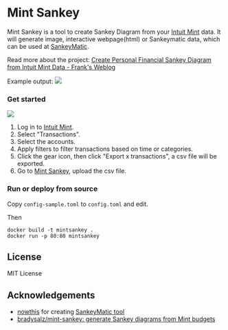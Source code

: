 # Mint Sankey

Mint Sankey is a tool to create Sankey Diagram from your [Intuit Mint](https://mint.intuit.com) data. It will generate image, interactive webpage(html) or Sankeymatic data, which can be used at [SankeyMatic](http://sankeymatic.com).

Read more about the project: [Create Personal Financial Sankey Diagram from Intuit Mint Data - Frank's Weblog](https://nyan.im/p/sankey-diagram-mint)

Example output:
![](https://blog-nyan-im-static.azureedge.net/img/2023/01/sankeymatic_20230106_224858_2000x1200.png!s)

### Get started

![](https://blog-nyan-im-static.azureedge.net/img/2023/01/howto.png)

1. Log in to [Intuit Mint](https://mint.intuit.com).
2. Select "Transactions".
3. Select the accounts.
4. Apply filters to filter transactions based on time or categories.
5. Click the gear icon, then click "Export x transactions", a csv file will be exported.
6. Go to [Mint Sankey](http://mintsankey.nyan.im), upload the csv file.

### Run or deploy from source

Copy `config-sample.toml` to `config.toml` and edit.

Then
```
docker build -t mintsankey .
docker run -p 80:80 mintsankey
```

## License

MIT License

## Acknowledgements

* [nowthis](https://github.com/nowthis) for creating [SankeyMatic tool](https://github.com/nowthis/sankeymatic)
* [bradysalz/mint-sankey: generate Sankey diagrams from Mint budgets](https://github.com/bradysalz/mint-sankey)
